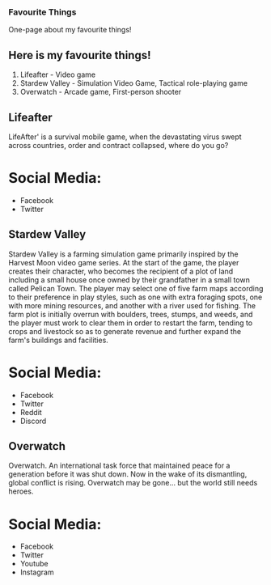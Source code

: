 ### Favourite Things

One-page about my favourite things!

## Here is my favourite things!

1. Lifeafter - Video game
2. Stardew Valley - Simulation Video Game, Tactical role-playing game
3. Overwatch - Arcade game, First-person shooter

## Lifeafter

LifeAfter' is a survival mobile game, when the devastating virus swept across countries, order and contract collapsed, where do you go?

# Social Media:
 - Facebook
 - Twitter

## Stardew Valley

Stardew Valley is a farming simulation game primarily inspired by the Harvest Moon video game series. At the start of the game, the player creates their character, who becomes the recipient of a plot of land including a small house once owned by their grandfather in a small town called Pelican Town. The player may select one of five farm maps according to their preference in play styles, such as one with extra foraging spots, one with more mining resources, and another with a river used for fishing. The farm plot is initially overrun with boulders, trees, stumps, and weeds, and the player must work to clear them in order to restart the farm, tending to crops and livestock so as to generate revenue and further expand the farm's buildings and facilities.

# Social Media:
 - Facebook
 - Twitter
 - Reddit
 - Discord

## Overwatch

Overwatch. An international task force that maintained peace for a generation before it was shut down. Now in the wake of its dismantling, global conflict is rising. Overwatch may be gone… but the world still needs heroes.

# Social Media:
 - Facebook
 - Twitter
 - Youtube
 - Instagram
